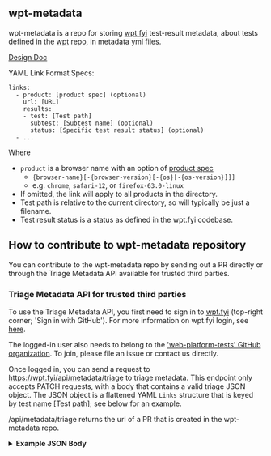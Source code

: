 ## wpt-metadata
wpt-metadata is a repo for storing [wpt.fyi](https://github.com/web-platform-tests/wpt.fyi) test-result metadata, about tests defined in the [wpt](https://github.com/web-platform-tests/wpt) repo, in metadata yml files.

[Design Doc](https://docs.google.com/document/d/1oWYVkc2ztANCGUxwNVTQHlWV32zq6Ifq9jkkbYNbSAg/edit)

YAML Link Format Specs:

```
links:
  - product: [product spec] (optional)
    url: [URL]	
    results:
    - test: [Test path] 
      subtest: [Subtest name] (optional)
      status: [Specific test result status] (optional)
  - ...
```
    
Where
- `product` is a browser name with an option of [product spec](https://github.com/web-platform-tests/wpt.fyi/blob/master/api/README.md)
  - `{browser-name}[-{browser-version}[-{os}[-{os-version}]]]`
  - e.g. `chrome`, `safari-12`, or `firefox-63.0-linux`
- If omitted, the link will apply to all products in the directory.
- Test path is relative to the current directory, so will typically be just a filename.
- Test result status is a status as defined in the wpt.fyi codebase.

## How to contribute to wpt-metadata repository
You can contribute to the wpt-metadata repo by sending out a PR directly or through the Triage Metadata API available for trusted third parties.

### Triage Metadata API for trusted third parties
To use the Triage Metadata API, you first need to sign in to [wpt.fyi](https://wpt.fyi/) (top-right corner; 'Sign in with GitHub'). For more information on wpt.fyi login, see [here](https://docs.google.com/document/d/1iRkaK6cGgXp3DKbNbPMVsYGMaOHO-5CfqEuLPUR_2HM).

The logged-in user also needs to belong to the ['web-platform-tests' GitHub organization](https://github.com/orgs/web-platform-tests/people). To join, please file an issue or contact us directly.

Once logged in, you can send a request to https://wpt.fyi/api/metadata/triage to triage metadata. This endpoint only accepts PATCH requests, with a body that contains a valid triage JSON object. The JSON object is a flattened YAML `Links` structure that is keyed by test name [Test path]; see below for an example.

/api/metadata/triage returns the url of a PR that is created in the wpt-metadata repo.

<details><summary><b>Example JSON Body</b></summary>

```json
{
  "/FileAPI/blob/Blob-constructor.html": [
    {
      "url": "https://github.com/web-platform-tests/results-collection/issues/661",
      "product": "chrome",
      "results:" [
        {
          "subtest": "Blob with type \"image/gif;\"",
          "status": "UNKNOWN"
        },
        {
          "subtest": "Invalid contentType (\"text/plain\")",
          "status": "UNKNOWN"
        }
      ]
    }
  ],
  "/service-workers/service-worker/fetch-request-css-base-url.https.html": [
    {
      "url": "https://bugzilla.mozilla.org/show_bug.cgi?id=1201160",
      "product": "firefox",
    }
  ],
  "/service-workers/service-worker/fetch-request-css-images.https.html": [
    {
      "url": "https://bugzilla.mozilla.org/show_bug.cgi?id=1532331",
      "product": "firefox"
    }
  ]
}
```
